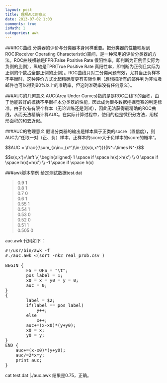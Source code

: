 ```yaml
---
layout: post
title: 理解AUC的意义
date: 2013-07-02 1:03
comments: true
isMath: 1
categories: awk
---
```

###ROC曲线
分类器的评价与分类器本身同样重要。把分类器的性能映射到ROC(Receiver Operating Characteristic)空间，是一种常用的评价分类器的方法。ROC曲线横轴是FPR(False Positive Rate 假阳性率，即判断为正例但实际为负例的比例），纵轴是TPR(True Positive Rate 真阳性率，即判断为正例且实际为正例的个数占全部正例的比例）。ROC曲线只对二分类问题有效，尤其当正负样本不平衡时，这种评价方式比起精确度更有实际作用（想想把所有的邮件判为非垃圾邮件也可以得到90%以上的准确率，但这时准确率没有任何意义）。

###AUC的几何意义
AUC(Area Under Curves)指的是是ROC曲线下的面积，由于他能较好的概括不平衡样本分类器的性能，因此成为很多数据挖掘竞赛的判定标准。由于仅有有限个样本（无论训练还是测试），因此无法获得最精确的ROC曲线，从而无法精确计算AUC。在实际计算过程中，使用的也是微积分方法，用梯形面积的和去近似。

###AUC的物理意义
假设分类器的输出是样本属于正类的socre（置信度），则AUC为“任取一对（正、负）样本，正样本的score大于负样本的score的概率”。
<p>$$AUC = \frac{{\sum_{x\in+,{x^'}\in-}}{s(x,x^')}}{N^+\times N^-}$$</p>
<p>$$s(x,x')=\left \{
\begin{aligned}
1 \space if \space h(x)>h(x') \\
0 \space if \space h(x)=h(x') \\
-1 \space if \space h(x)<h(x')
\end{aligned}
\right.
$$</p>

###awk脚本举例
给定测试数据test.dat
>0.9 1<br>
0.8 1<br>
0.7 0<br>
0.6 1<br>
0.55 1<br>
0.54 1<br>
0.53 0<br>
0.52 0<br>
0.51 1<br>
0.505 0<br>

auc.awk 代码如下：
<pre class="brush: bash; gutter: true">
#!/usr/bin/awk -f
#./auc.awk <(sort -nk2 real_prob.csv )

BEGIN {
        FS = OFS = &quot;\t&quot;;
        pos_label = 1;
        x0 = x = y0 = y = 0;
        auc = 0;
}
{
        label = $2;
        if(label == pos_label) 
            y++;
        else 
            x++;
        auc+=(x-x0)*(y+y0);
        x0 = x;
        y0 = y;
}
END {
    auc+=(x-x0)*(y+y0);
    auc/=2*x*y;
    print auc;
}
</pre>

cat test.dat |./auc.awk 结果是0.75，正确。

